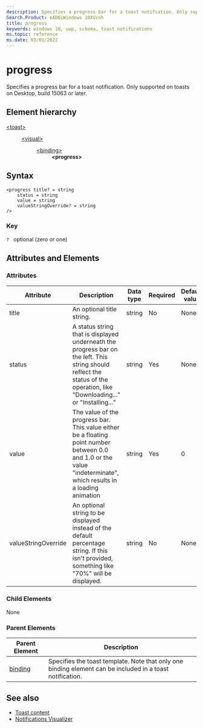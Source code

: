 ```yaml
---
description: Specifies a progress bar for a toast notifcation. Only supported on toasts on Desktop, build 15063 or later.
Search.Product: eADQiWindows 10XVcnh
title: progress
keywords: windows 10, uwp, schema, toast notifications
ms.topic: reference
ms.date: 03/01/2022
---
```


# progress

Specifies a progress bar for a toast notification. Only supported on toasts on Desktop, build 15063 or later.

## Element hierarchy

<dl>
<dt><a href="element-toast.md">&lt;toast&gt;</a></dt>
<dd>
<dl>
<dt><a href="element-visual.md">&lt;visual&gt;</a></dt>
<dd>
<dl>
<dt><a href="element-binding.md">&lt;binding&gt;</a></dt>
<dd><b>&lt;progress&gt;</b></dd>
</dl>
</dd>
</dl>
</dd>
</dl>


## Syntax

``` syntax
<progress title? = string
    status = string
    value = string
    valueStringOverride? = string
/>
```

### Key

`?`   optional (zero or one)

## Attributes and Elements


### Attributes

| Attribute | Description | Data type | Required | Default value |
|-----------|-------------|-----------|----------|---------------|
| title   | An optional title string.  | string    | No      | None          |
| status      | A status string that is displayed underneath the progress bar on the left. This string should reflect the status of the operation, like "Downloading..." or "Installing..."  | string   | Yes      | None          |
| value | The value of the progress bar. This value either be a floating point number between 0.0 and 1.0 or the value "indeterminate", which results in a loading animation | string | Yes | 0 |
| valueStringOverride | An optional string to be displayed instead of the default percentage string. If this isn't provided, something like "70%" will be displayed. | string | No | None |


### Child Elements

None

### Parent Elements

| Parent Element | Description |
|----------------|-------------|
| [binding](element-binding.md) | Specifies the toast template. Note that only one binding element can be included in a toast notification. |

## See also

* [Toast content](/windows/apps/design/shell/tiles-and-notifications/adaptive-interactive-toasts)
* [Notifications Visualizer](/windows/apps/design/shell/tiles-and-notifications/notifications-visualizer)



 

 

